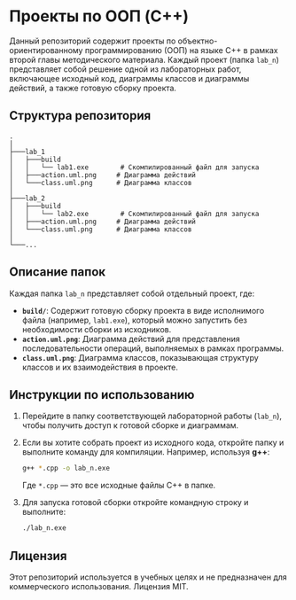 # Проекты по ООП (C++)

Данный репозиторий содержит проекты по объектно-ориентированному программированию (ООП) на языке C++ в рамках второй главы методического материала. Каждый проект (папка `lab_n`) представляет собой решение одной из лабораторных работ, включающее исходный код, диаграммы классов и диаграммы действий, а также готовую сборку проекта.

## Структура репозитория

```
.
│
├───lab_1
│   ├───build
│   │   └── lab1.exe        # Скомпилированный файл для запуска
│   ├───action.uml.png     # Диаграмма действий
│   └───class.uml.png      # Диаграмма классов
│
├───lab_2
│   ├───build
│   │   └── lab2.exe        # Скомпилированный файл для запуска
│   ├───action.uml.png     # Диаграмма действий
│   └───class.uml.png      # Диаграмма классов
│
└───...
```

## Описание папок

Каждая папка `lab_n` представляет собой отдельный проект, где:

- **`build/`**: Содержит готовую сборку проекта в виде исполнимого файла (например, `lab1.exe`), который можно запустить без необходимости сборки из исходников.
- **`action.uml.png`**: Диаграмма действий для представления последовательности операций, выполняемых в рамках программы.
- **`class.uml.png`**: Диаграмма классов, показывающая структуру классов и их взаимодействия в проекте.

## Инструкции по использованию

1. Перейдите в папку соответствующей лабораторной работы (`lab_n`), чтобы получить доступ к готовой сборке и диаграммам.
2. Если вы хотите собрать проект из исходного кода, откройте папку и выполните команду для компиляции. Например, используя **g++**:
   ```bash
   g++ *.cpp -o lab_n.exe
   ```
   Где `*.cpp` — это все исходные файлы C++ в папке.

3. Для запуска готовой сборки откройте командную строку и выполните:
   ```bash
   ./lab_n.exe
   ```

## Лицензия

Этот репозиторий используется в учебных целях и не предназначен для коммерческого использования. Лицензия MIT.